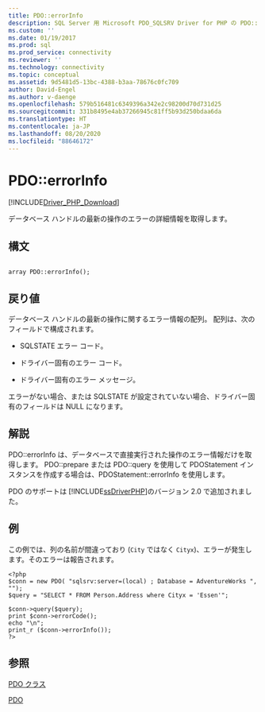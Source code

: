 ```yaml
---
title: PDO::errorInfo
description: SQL Server 用 Microsoft PDO_SQLSRV Driver for PHP の PDO::errorInfo 関数の API リファレンス。
ms.custom: ''
ms.date: 01/19/2017
ms.prod: sql
ms.prod_service: connectivity
ms.reviewer: ''
ms.technology: connectivity
ms.topic: conceptual
ms.assetid: 9d5481d5-13bc-4388-b3aa-78676c0fc709
author: David-Engel
ms.author: v-daenge
ms.openlocfilehash: 579b516481c6349396a342e2c98200d70d731d25
ms.sourcegitcommit: 331b8495e4ab37266945c81ff5b93d250bdaa6da
ms.translationtype: HT
ms.contentlocale: ja-JP
ms.lasthandoff: 08/20/2020
ms.locfileid: "88646172"
---
```

# <a name="pdoerrorinfo"></a>PDO::errorInfo
[!INCLUDE[Driver_PHP_Download](../../includes/driver_php_download.md)]

データベース ハンドルの最新の操作のエラーの詳細情報を取得します。  
  
## <a name="syntax"></a>構文  
  
```  
  
array PDO::errorInfo();  
```  
  
## <a name="return-value"></a>戻り値  
データベース ハンドルの最新の操作に関するエラー情報の配列。 配列は、次のフィールドで構成されます。  
  
-   SQLSTATE エラー コード。  
  
-   ドライバー固有のエラー コード。  
  
-   ドライバー固有のエラー メッセージ。  
  
エラーがない場合、または SQLSTATE が設定されていない場合、ドライバー固有のフィールドは NULL になります。  
  
## <a name="remarks"></a>解説  
PDO::errorInfo は、データベースで直接実行された操作のエラー情報だけを取得します。 PDO::prepare または PDO::query を使用して PDOStatement インスタンスを作成する場合は、PDOStatement::errorInfo を使用します。  
  
PDO のサポートは [!INCLUDE[ssDriverPHP](../../includes/ssdriverphp_md.md)]のバージョン 2.0 で追加されました。  
  
## <a name="example"></a>例  
この例では、列の名前が間違っており (`City` ではなく `Cityx`)、エラーが発生します。そのエラーは報告されます。  
  
```  
<?php  
$conn = new PDO( "sqlsrv:server=(local) ; Database = AdventureWorks ", "");  
$query = "SELECT * FROM Person.Address where Cityx = 'Essen'";  
  
$conn->query($query);  
print $conn->errorCode();  
echo "\n";  
print_r ($conn->errorInfo());  
?>  
```  
  
## <a name="see-also"></a>参照  
[PDO クラス](../../connect/php/pdo-class.md)

[PDO](https://php.net/manual/book.pdo.php)  
  

